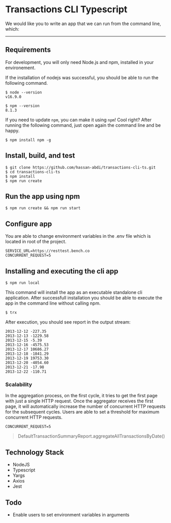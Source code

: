 # Transactions CLI Typescript

We would like you to write an app that we can run from the command line, which:

---
## Requirements

For development, you will only need Node.js and npm, installed in your environement.

If the installation of nodejs was successful, you should be able to run the following command.

    $ node --version
    v16.9.0

    $ npm --version
    8.1.3

If you need to update `npm`, you can make it using `npm`! Cool right? After running the following command, just open again the command line and be happy.

    $ npm install npm -g

## Install, build, and test

    $ git clone https://github.com/hassan-abdi/transactions-cli-ts.git
    $ cd transactions-cli-ts
    $ npm install
    $ npm run create

## Run the app using npm

    $ npm run create && npm run start

## Configure app

You are able to change environment variables in the .env file which is located in root of the project.

    SERVICE_URL=https://resttest.bench.co
    CONCURRENT_REQUEST=5


## Installing and executing the cli app

    $ npm run local

This command will install the app as an executable standalone cli application. After successfull installation you should be able to execute the app in the command line without calling npm.

    $ trx

After execution, you should see report in the output stream:

    2013-12-12 -227.35
    2013-12-13 -1229.58
    2013-12-15 -5.39
    2013-12-16 -4575.53
    2013-12-17 10686.27
    2013-12-18 -1841.29
    2013-12-19 19753.30
    2013-12-20 -4054.60
    2013-12-21 -17.98
    2013-12-22 -110.71


### Scalability
In the aggregation process, on the first cycle, it tries to get the first page with just a single HTTP request. Once the aggregator receives the first page, it will automatically increase the number of concurrent HTTP requests for the subsequent cycles. Users are able to set a threshold for maximum concurrent HTTP requests.  

    CONCURRENT_REQUEST=5

>DefaultTransactionSummaryReport.aggregateAllTransactionsByDate()


## Technology Stack
- NodeJS
- Typescript
- Yargs
- Axios
- Jest

## Todo
- Enable users to set environment variables in arguments
